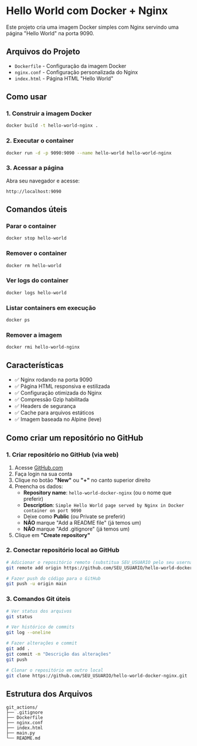 # Hello World com Docker + Nginx

Este projeto cria uma imagem Docker simples com Nginx servindo uma página "Hello World" na porta 9090.

## Arquivos do Projeto

- `Dockerfile` - Configuração da imagem Docker
- `nginx.conf` - Configuração personalizada do Nginx
- `index.html` - Página HTML "Hello World"

## Como usar

### 1. Construir a imagem Docker

```bash
docker build -t hello-world-nginx .
```

### 2. Executar o container

```bash
docker run -d -p 9090:9090 --name hello-world hello-world-nginx
```

### 3. Acessar a página

Abra seu navegador e acesse:
```
http://localhost:9090
```

## Comandos úteis

### Parar o container
```bash
docker stop hello-world
```

### Remover o container
```bash
docker rm hello-world
```

### Ver logs do container
```bash
docker logs hello-world
```

### Listar containers em execução
```bash
docker ps
```

### Remover a imagem
```bash
docker rmi hello-world-nginx
```

## Características

- ✅ Nginx rodando na porta 9090
- ✅ Página HTML responsiva e estilizada
- ✅ Configuração otimizada do Nginx
- ✅ Compressão Gzip habilitada
- ✅ Headers de segurança
- ✅ Cache para arquivos estáticos
- ✅ Imagem baseada no Alpine (leve)

## Como criar um repositório no GitHub

### 1. Criar repositório no GitHub (via web)

1. Acesse [GitHub.com](https://github.com)
2. Faça login na sua conta
3. Clique no botão **"New"** ou **"+"** no canto superior direito
4. Preencha os dados:
   - **Repository name**: `hello-world-docker-nginx` (ou o nome que preferir)
   - **Description**: `Simple Hello World page served by Nginx in Docker container on port 9090`
   - Deixe como **Public** (ou Private se preferir)
   - **NÃO** marque "Add a README file" (já temos um)
   - **NÃO** marque "Add .gitignore" (já temos um)
5. Clique em **"Create repository"**

### 2. Conectar repositório local ao GitHub

```bash
# Adicionar o repositório remoto (substitua SEU_USUARIO pelo seu username do GitHub)
git remote add origin https://github.com/SEU_USUARIO/hello-world-docker-nginx.git

# Fazer push do código para o GitHub
git push -u origin main
```

### 3. Comandos Git úteis

```bash
# Ver status dos arquivos
git status

# Ver histórico de commits
git log --oneline

# Fazer alterações e commit
git add .
git commit -m "Descrição das alterações"
git push

# Clonar o repositório em outro local
git clone https://github.com/SEU_USUARIO/hello-world-docker-nginx.git
```

## Estrutura dos Arquivos

```
git_actions/
├── .gitignore
├── Dockerfile
├── nginx.conf
├── index.html
├── main.py
└── README.md
```